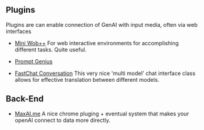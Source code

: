 ## Plugins 
Plugins are can enable connection of GenAI with input media, often via web interfaces

- [Mini Wob++](http://miniwob.farama.org/) For web interactive environments for accomplishing different tasks. Quite useful.

- ️[Prompt Genius](https://chrome.google.com/webstore/detail/chatgpt-prompt-genius/jjdnakkfjnnbbckhifcfchagnpofjffo)

- [FastChat Conversation]( https://github.com/lm-sys/FastChat/blob/main/fastchat/conversation.py) This very nice 'multi model' chat interface class allows for effective translation between different models.


## Back-End

- [MaxAI.me](https://app.maxai.me/my-plan) A nice chrome pluging + eventual system  that makes your openAI connect to data more directly.
